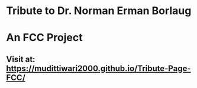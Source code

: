 # Tribute to Dr. Norman Erman Borlaug

# An FCC Project

## Visit at: https://mudittiwari2000.github.io/Tribute-Page-FCC/
